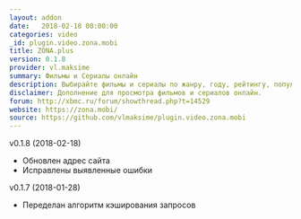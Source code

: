 ```yaml
---
layout: addon
date:   2018-02-18 00:00:00
categories: video
_id: plugin.video.zona.mobi
title: ZONA.plus
version: 0.1.8
provider: vl.maksime
summary: Фильмы и Сериалы онлайн
description: Выбирайте фильмы и сериалы по жанру, году, рейтингу, популярности.
disclaimer: Дополнение для просмотра фильмов и сериалов онлайн.
forum: http://xbmc.ru/forum/showthread.php?t=14529
website: https://zona.mobi/
source: https://github.com/vlmaksime/plugin.video.zona.mobi
---
```

v0.1.8 (2018-02-18)
- Обновлен адрес сайта
- Исправлены выявленные ошибки

v0.1.7 (2018-01-28)
- Переделан алгоритм кэширования запросов